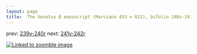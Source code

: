 ```yaml
---
layout: page
title:  The Venetus B manuscript (Marciana 453 = 821), bifolio 240v-241r
---
```


prev: [239v-240r](../239v-240r/) next: [241v-242r](../241v-242r/)



[![Linked to zoomble image](http://www.homermultitext.org/iipsrv?IIIF=/project/homer/pyramidal/deepzoom/hmt/vbbifolio/v1/vb_240v_241r.tif/full/2000,/0/default.jpg)](http://www.homermultitext.org/ict2/?urn=urn:cite2:hmt:vbbifolio.v1:vb_240v_241r)

